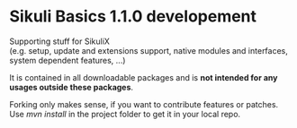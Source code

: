 Sikuli Basics 1.1.0 developement
=============

Supporting stuff for SikuliX <br />
(e.g. setup, update and extensions support, native modules and interfaces, system dependent features, ...)

It is contained in all downloadable packages and is **not intended for any usages outside these packages**.

Forking only makes sense, if you want to contribute features or patches.
<br />Use *mvn install* in the project folder to get it in your local repo.

